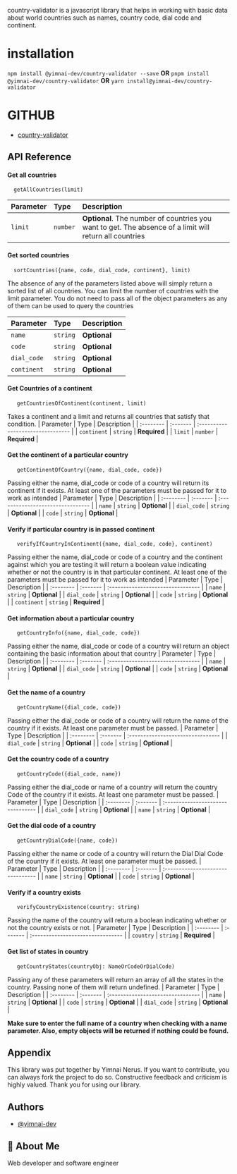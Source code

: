 country-validator is a javascript library that helps in working with basic data about world countries such as names, country code, dial code and continent.


# installation
`npm install @yimnai-dev/country-validator --save`
**OR**
`pnpm install @yimnai-dev/country-validator`
**OR**
`yarn install@yimnai-dev/country-validator`


# GITHUB
- [country-validator](https://www.github.com/yimnai-dev/nation-validator)


## API Reference

#### Get all countries

```function
  getAllCountries(limit)
```

| Parameter | Type     | Description                |
| :-------- | :------- | :------------------------- |
| `limit` | `number` | **Optional**. The number of countries you want to get. The absence of a limit will return all countries |

#### Get sorted countries

```function
  sortCountries({name, code, dial_code, continent}, limit)
```

The absence  of any of the parameters listed above will simply return a sorted list of all countries. You can limit the number of countries  with the limit parameter. You do not need to pass all of the object parameters as any of them can be used to query the countries

| Parameter | Type     | Description                       |
| :-------- | :------- | :-------------------------------- |
| `name`      | `string` | **Optional** |
| `code`      | `string` | **Optional** |
| `dial_code`      | `string` | **Optional** |
| `continent`      | `string` | **Optional** |


#### Get Countries of a continent

```function
   getCountriesOfContinent(continent, limit)
```

Takes a continent and a limit and returns all countries that satisfy that condition.
| Parameter | Type     | Description                       |
| :-------- | :------- | :-------------------------------- |
| `continent`      | `string` | **Required** |
| `limit`      | `number` | **Required** |

#### Get the continent of a particular country

```function
   getContinentOfCountry({name, dial_code, code})
```

Passing either the name, dial_code or code of a country will return its continent if it exists. At least one of the parameters must be passed for it to work as intended
| Parameter | Type     | Description                       |
| :-------- | :------- | :-------------------------------- |
| `name`      | `string` | **Optional** |
| `dial_code`      | `string` | **Optional** |
| `code`      | `string` | **Optional** |


#### Verify if particular country is in passed continent

```function
   verifyIfCountryInContinent({name, dial_code, code}, continent)
```

Passing either the name, dial_code or code of a country and the continent against which you are testing it will return a boolean value indicating whether or not the country is in that particular continent. At least one of the parameters must be passed for it to work as intended
| Parameter | Type     | Description                       |
| :-------- | :------- | :-------------------------------- |
| `name`      | `string` | **Optional** |
| `dial_code`      | `string` | **Optional** |
| `code`      | `string` | **Optional** |
| `continent`      | `string` | **Required** |

#### Get information about a particular country

```function
   getCountryInfo({name, dial_code, code})
```

Passing either the name, dial_code or code of a country will return an object containing the basic information about that country
| Parameter | Type     | Description                       |
| :-------- | :------- | :-------------------------------- |
| `name`      | `string` | **Optional** |
| `dial_code`      | `string` | **Optional** |
| `code`      | `string` | **Optional** |

#### Get the name of a country

```function
   getCountryName({dial_code, code})
```

Passing either the dial_code or code of a country will return the name of the country if it exists. At least one parameter must be passed.
| Parameter | Type     | Description                       |
| :-------- | :------- | :-------------------------------- |
| `dial_code`      | `string` | **Optional** |
| `code`      | `string` | **Optional** |

#### Get the country code of a country

```function
   getCountryCode({dial_code, name})
```

Passing either the dial_code or name of a country will return the country Code of the country if it exists. At least one parameter must be passed.
| Parameter | Type     | Description                       |
| :-------- | :------- | :-------------------------------- |
| `dial_code`      | `string` | **Optional** |
| `name`      | `string` | **Optional** |

#### Get the dial code of a country

```function
   getCountryDialCode({name, code})
```

Passing either the name or code of a country will return the Dial Dial Code of the country if it exists. At least one parameter must be passed.
| Parameter | Type     | Description                       |
| :-------- | :------- | :-------------------------------- |
| `name`      | `string` | **Optional** |
| `code`      | `string` | **Optional** |


#### Verify if a country exists

```function
   verifyCountryExistence(country: string)
```

Passing the name of the country will return a boolean indicating whether or not the country exists or not.
| Parameter | Type     | Description                       |
| :-------- | :------- | :-------------------------------- |
| `country`      | `string` | **Required** |

#### Get list of states in country

```function
   getCountryStates(countryObj: NameOrCodeOrDialCode)
```

Passing any of these parameters will return an array of all the states in the country. Passing none of them will return undefined.
| Parameter | Type     | Description                       |
| :-------- | :------- | :-------------------------------- |
| `name`      | `string` | **Optional** |
| `code`      | `string` | **Optional** |
| `dial_code`      | `string` | **Optional** |


**Make sure to enter the full name of a country when checking with a name parameter. Also, empty objects will be returned if nothing could be found.**

## Appendix

This library was put together by Yimnai Nerus. If you want to contribute, you can always fork the project to do so. Constructive feedback and criticism is highly valued. Thank you for using our library.

## Authors

- [@yimnai-dev](https://www.github.com/yimnai-dev)

## 🚀 About Me
Web developer and software engineer